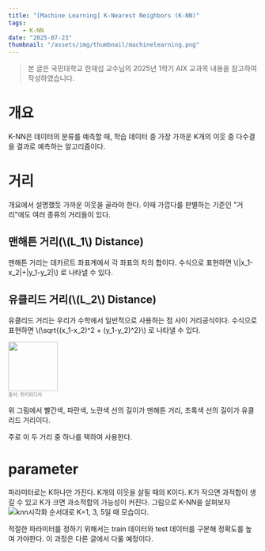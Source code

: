 ```yaml
---
title: "[Machine Learning] K-Nearest Neighbors (K-NN)"
tags:
    - K-NN
date: "2025-07-23"
thumbnail: "/assets/img/thumbnail/machinelearning.png"
---
```


> 본 글은 국민대학교 한재섭 교수님의 2025년 1학기 AIX 교과목 내용을 참고하여 작성하였습니다.

# 개요
K-NN은 데이터의 분류를 예측할 때, 학습 데이터 중 가장 가까운 K개의 이웃 중 다수결을 결과로 예측하는 알고리즘이다.

# 거리
개요에서 설명했듯 가까운 이웃을 골라야 한다. 이때 가깝다를 판별하는 기준인 "거리"에도 여러 종류의 거리들이 있다.
## 맨해튼 거리(\\(L_1\\) Distance)
맨해튼 거리는 데카르트 좌표계에서 각 좌표의 차의 합이다.
수식으로 표현하면 \\(|x_1-x_2|+|y_1-y_2|\\) 로 나타낼 수 있다.

## 유클리드 거리(\\(L_2\\) Distance)
유클리드 거리는 우리가 수학에서 일반적으로 사용하는 점 사이 거리공식이다.
수식으로 표현하면 \\(\sqrt{(x_1-x_2)^2 + (y_1-y_2)^2}\\) 로 나타낼 수 있다.

<img src="https://upload.wikimedia.org/wikipedia/commons/thumb/0/08/Manhattan_distance.svg/250px-Manhattan_distance.svg.png" width="100" height="100"><br>
<sub><sup><span style="color:gray">출처: 위키피디아</span></sup></sub>



위 그림에서 빨간색, 파란색, 노란색 선의 길이가 맨해튼 거리,
초록색 선의 길이가 유클리드 거리이다.

주로 이 두 거리 중 하나를 택하여 사용한다.

# parameter
파라미터로는 K하나만 가진다. K개의 이웃을 살필 때의 K이다. K가 작으면 과적합이 생길 수 있고 K가 크면 과소적합의 가능성이 커진다.
그림으로 K-NN을 살펴보자
![knn시각화](https://i.imgur.com/4GW6KdE.png)
순서대로 K=1, 3, 5일 때 모습이다.

적절한 파라미터를 정하기 위해서는 train 데이터와 test 데이터를 구분해 정확도를 높여 가야한다. 이 과정은 다른 글에서 다룰 예정이다.